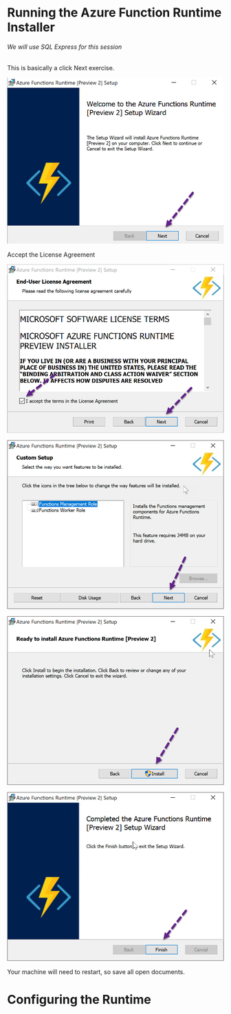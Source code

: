 # Running the Azure Function Runtime Installer
###### We will use SQL Express for this session

This is basically a click Next exercise.

![Alt Text](Images/Azure-runtime-step-1.png)

Accept the License Agreement

![Alt Text](Images/Azure-runtime-step-2.png)

![Alt Text](Images/Azure-runtime-step-3.png)

![Alt Text](Images/Azure-runtime-step-4.png)

![Alt Text](Images/Azure-runtime-step-5.png)

Your machine will need to restart, so save all open documents.

# Configuring the Runtime
